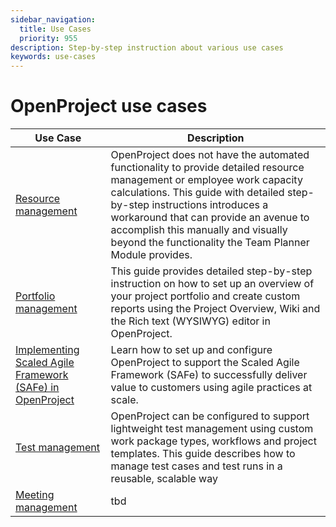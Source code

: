 ```yaml
---
sidebar_navigation:
  title: Use Cases
  priority: 955
description: Step-by-step instruction about various use cases
keywords: use-cases
---
```


# OpenProject use cases

| Use Case                                                     | Description                                                  |
| ------------------------------------------------------------ | ------------------------------------------------------------ |
| [Resource management](resource-management)                   | OpenProject does not have the automated functionality to provide detailed resource management or employee work capacity calculations. This guide with detailed step-by-step instructions introduces a workaround that can provide an avenue to accomplish this manually and visually beyond the functionality the Team Planner Module provides. |
| [Portfolio management](portfolio-management)                 | This guide provides detailed step-by-step instruction on how to set up an overview of your project portfolio and create custom reports using the Project Overview, Wiki and the Rich text (WYSIWYG) editor in OpenProject. |
| [Implementing Scaled Agile Framework (SAFe) in OpenProject](safe-framework) | Learn how to set up and configure OpenProject to support the Scaled Agile Framework (SAFe) to successfully deliver value to customers using agile practices at scale. |
| [Test management](test-management)                           | OpenProject can be configured to support lightweight test management using custom work package types, workflows and project templates. This guide describes how to manage test cases and test runs in a reusable, scalable way |
| [Meeting management](meeting-management)                     | tbd                                                          |
